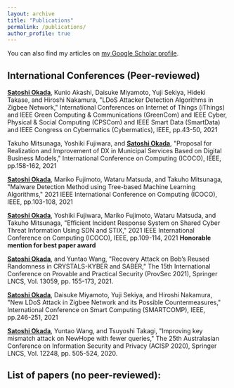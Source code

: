 ```yaml
---
layout: archive
title: "Publications"
permalink: /publications/
author_profile: true
---
```


You can also find my articles on <a href="https://scholar.google.co.jp/citations?hl=ja&user=064WyvEAAAAJ">my Google Scholar profile</a>.

## International Conferences (Peer-reviewed)
**<u>Satoshi Okada</u>**, Kunio Akashi, Daisuke Miyamoto, Yuji Sekiya, Hideki Takase, and Hiroshi Nakamura, "LDoS Attacker Detection Algorithms in Zigbee Network," International Conferences on Internet of Things (iThings) and IEEE Green Computing & Communications (GreenCom) and IEEE Cyber, Physical & Social Computing (CPSCom) and IEEE Smart Data (SmartData) and IEEE Congress on Cybermatics (Cybermatics), IEEE, pp.43-50, 2021

Takuho Mitsunaga, Yoshiki Fujiwara, and **<u>Satoshi Okada</u>**, "Proposal for Realization and Improvement of DX in Municipal Services Based on Digital Business Models," International Conference on Computing (ICOCO), IEEE, pp.158-162, 2021

**<u>Satoshi Okada</u>**, Mariko Fujimoto, Wataru Matsuda, and Takuho Mitsunaga, "Malware Detection Method using Tree-based Machine Learning Algorithms," 2021 IEEE International Conference on Computing (ICOCO), IEEE, pp.103-108, 2021

**<u>Satoshi Okada</u>**, Yoshiki Fujiwara, Mariko Fujimoto, Wataru Matsuda, and Takuho Mitsunaga, "Efficient Incident Response System on Shared Cyber Threat Information Using SDN and STIX," 2021 IEEE International Conference on Computing (ICOCO), IEEE, pp.109-114, 2021 **Honorable mention for best paper award**

**<u>Satoshi Okada</u>**, and Yuntao Wang, "Recovery Attack on Bob’s Reused Randomness in CRYSTALS-KYBER and SABER," The 15th International Conference on Provable and Practical Security (ProvSec 2021), Springer LNCS, Vol. 13059, pp. 155-173, 2021.

**<u>Satoshi Okada</u>**, Daisuke Miyamoto, Yuji Sekiya, and Hiroshi Nakamura, "New LDoS Attack in Zigbee Network and its Possible Countermeasures," International Conference on Smart Computing (SMARTCOMP), IEEE, pp.246-251, 2021

**<u>Satoshi Okada</u>**, Yuntao Wang, and Tsuyoshi Takagi, "Improving key mismatch attack on NewHope with fewer queries," The 25th Australasian Conference on Information Security and Privacy (ACISP 2020), Springer LNCS, Vol. 12248, pp. 505-524, 2020.

## List of papers (no peer-reviewed):
